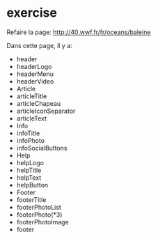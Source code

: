 # exercise

Refaire la page: http://40.wwf.fr/fr/oceans/baleine

Dans cette page, il y a:
* header
 * headerLogo
 * headerMenu
 * headerVideo
* Article
 * articleTitle
 * articleChapeau
 * articleIconSeparator
 * articleText
* Info
 * infoTitle
 * infoPhoto
 * infoSocialButtons
* Help
 * helpLogo
 * helpTitle
 * helpText
 * helpButton
* Footer
 * footerTitle
 * footerPhotoList
 * footerPhoto(*3)
 * footerPhotoImage
 * footer
